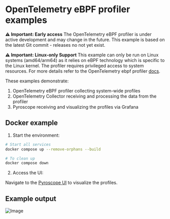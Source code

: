 # OpenTelemetry eBPF profiler examples

**⚠️ Important: Early access**
The OpenTelemetry eBPF profiler is under active development and may change in the future.
This example is based on the latest Git commit - releases no not yet exist.

**⚠️ Important: Linux-only Support**
This example can only be run on Linux systems (amd64/arm64) as it relies on eBPF technology which is
specific to the Linux kernel.
The profiler requires privileged access to system resources.
For more details refer to the OpenTelemetry ebpf profiler
[docs](https://github.com/open-telemetry/opentelemetry-ebpf-profiler).

These examples demonstrate:

1. OpenTelemetry eBPF profiler collecting system-wide profiles
2. OpenTelemetry Collector receiving and processing the data from the profiler
3. Pyroscope receiving and visualizing the profiles via Grafana

## Docker example

1. Start the environment:

```bash
# Start all services
docker compose up --remove-orphans --build

# To clean up
docker compose down
```

2. Access the UI:

Navigate to the [Pyroscope UI](http://localhost:3000/a/grafana-pyroscope-app/explore?searchText=&panelType=time-series&layout=grid&hideNoData=off&explorationType=flame-graph&var-serviceName=unknown&var-profileMetricId=process_cpu:cpu:nanoseconds:cpu:nanoseconds&var-spanSelector=undefined&var-dataSource=pyroscope&var-filters=&var-filtersBaseline=&var-filtersComparison=&var-groupBy=all&maxNodes=16384) to visualize the profiles.

## Example output

![Image](https://github.com/user-attachments/assets/15ff58d4-218a-43dd-9835-df12e13ced3f)
